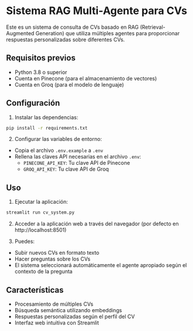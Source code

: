 # Sistema RAG Multi-Agente para CVs

Este es un sistema de consulta de CVs basado en RAG (Retrieval-Augmented Generation) que utiliza múltiples agentes para proporcionar respuestas personalizadas sobre diferentes CVs.

## Requisitos previos

- Python 3.8 o superior
- Cuenta en Pinecone (para el almacenamiento de vectores)
- Cuenta en Groq (para el modelo de lenguaje)

## Configuración

1. Instalar las dependencias:
```bash
pip install -r requirements.txt
```

2. Configurar las variables de entorno:
- Copia el archivo `.env.example` a `.env`
- Rellena las claves API necesarias en el archivo `.env`:
  - `PINECONE_API_KEY`: Tu clave API de Pinecone
  - `GROQ_API_KEY`: Tu clave API de Groq

## Uso

1. Ejecutar la aplicación:
```bash
streamlit run cv_system.py
```

2. Acceder a la aplicación web a través del navegador (por defecto en http://localhost:8501)

3. Puedes:
- Subir nuevos CVs en formato texto
- Hacer preguntas sobre los CVs
- El sistema seleccionará automáticamente el agente apropiado según el contexto de la pregunta

## Características

- Procesamiento de múltiples CVs
- Búsqueda semántica utilizando embeddings
- Respuestas personalizadas según el perfil del CV
- Interfaz web intuitiva con Streamlit
